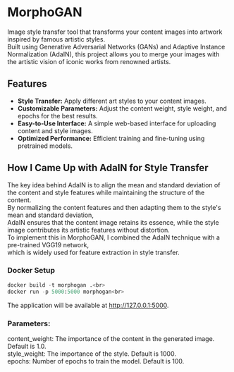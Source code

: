 # MorphoGAN
Image style transfer tool that transforms your content images into artwork inspired by famous artistic styles.<br> Built using Generative Adversarial Networks (GANs) and Adaptive Instance Normalization (AdaIN), this project allows you to merge your images with the artistic vision of iconic works from renowned artists.

## Features

- **Style Transfer:** Apply different art styles to your content images.
- **Customizable Parameters:** Adjust the content weight, style weight, and epochs for the best results.
- **Easy-to-Use Interface:** A simple web-based interface for uploading content and style images.
- **Optimized Performance:** Efficient training and fine-tuning using pretrained models.

## How I Came Up with AdaIN for Style Transfer
The key idea behind AdaIN is to align the mean and standard deviation of the content and style features while maintaining the structure of the content.<br> By normalizing the content features and then adapting them to the style's mean and standard deviation,<br> AdaIN ensures that the content image retains its essence, while the style image contributes its artistic features without distortion.<br>
To implement this in MorphoGAN, I combined the AdaIN technique with a pre-trained VGG19 network,<br> which is widely used for feature extraction in style transfer. 

### Docker Setup
```python
docker build -t morphogan .<br>
docker run -p 5000:5000 morphogan<br>
```
The application will be available at http://127.0.0.1:5000.
### Parameters:
content_weight: The importance of the content in the generated image. Default is 1.0.<br>
style_weight: The importance of the style. Default is 1000.<br>
epochs: Number of epochs to train the model. Default is 100.

